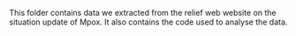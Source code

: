 This folder contains data we extracted from the relief web website on the situation update of Mpox. It also contains the code used to analyse the data.

